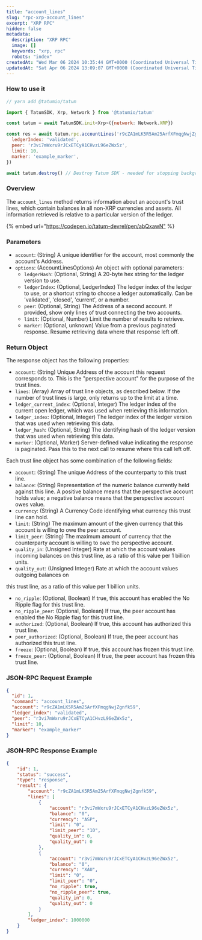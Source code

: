 ```yaml
---
title: "account_lines"
slug: "rpc-xrp-account_lines"
excerpt: "XRP RPC"
hidden: false
metadata: 
  description: "XRP RPC"
  image: []
  keywords: "xrp, rpc"
  robots: "index"
createdAt: "Wed Mar 06 2024 10:35:44 GMT+0000 (Coordinated Universal Time)"
updatedAt: "Sat Apr 06 2024 13:09:07 GMT+0000 (Coordinated Universal Time)"
---
```




### How to use it

```javascript
// yarn add @tatumio/tatum

import { TatumSDK, Xrp, Network } from '@tatumio/tatum'

const tatum = await TatumSDK.init<Xrp>({network: Network.XRP})

const res = await tatum.rpc.accountLines('r9cZA1mLK5R5Am25ArfXFmqgNwjZgnfk59', {
  ledgerIndex: 'validated',
  peer: 'r3vi7mWxru9rJCxETCyA1CHvzL96eZWx5z',
  limit: 10,
  marker: 'example_marker',
})

await tatum.destroy() // Destroy Tatum SDK - needed for stopping background jobs
```

### Overview

The `account_lines` method returns information about an account's trust lines, which contain balances in all non-XRP currencies and assets. All information retrieved is relative to a particular version of the ledger.

{% embed url="<https://codepen.io/tatum-devrel/pen/abQxawN"> %}

### Parameters

- `account`: (String) A unique identifier for the account, most commonly the account's Address.
- `options`: (AccountLinesOptions) An object with optional parameters:
  - `ledgerHash`: (Optional, String) A 20-byte hex string for the ledger version to use.
  - `ledgerIndex`: (Optional, LedgerIndex) The ledger index of the ledger to use, or a shortcut string to choose a ledger automatically. Can be 'validated', 'closed', 'current', or a number.
  - `peer`: (Optional, String) The Address of a second account. If provided, show only lines of trust connecting the two accounts.
  - `limit`: (Optional, Number) Limit the number of results to retrieve.
  - `marker`: (Optional, unknown) Value from a previous paginated response. Resume retrieving data where that response left off.

### Return Object

The response object has the following properties:

- `account`: (String) Unique Address of the account this request corresponds to. This is the "perspective account" for the purpose of the trust lines.
- `lines`: (Array) Array of trust line objects, as described below. If the number of trust lines is large, only returns up to the limit at a time.
- `ledger_current_index`: (Optional, Integer) The ledger index of the current open ledger, which was used when retrieving this information.
- `ledger_index`: (Optional, Integer) The ledger index of the ledger version that was used when retrieving this data.
- `ledger_hash`: (Optional, String) The identifying hash of the ledger version that was used when retrieving this data.
- `marker`: (Optional, Marker) Server-defined value indicating the response is paginated. Pass this to the next call to resume where this call left off.

Each trust line object has some combination of the following fields:

- `account`: (String) The unique Address of the counterparty to this trust line.
- `balance`: (String) Representation of the numeric balance currently held against this line. A positive balance means that the perspective account holds value; a negative balance means that the perspective account owes value.
- `currency`: (String) A Currency Code identifying what currency this trust line can hold.
- `limit`: (String) The maximum amount of the given currency that this account is willing to owe the peer account.
- `limit_peer`: (String) The maximum amount of currency that the counterparty account is willing to owe the perspective account.
- `quality_in`: (Unsigned Integer) Rate at which the account values incoming balances on this trust line, as a ratio of this value per 1 billion units.
- `quality_out`: (Unsigned Integer) Rate at which the account values outgoing balances on

this trust line, as a ratio of this value per 1 billion units.

- `no_ripple`: (Optional, Boolean) If true, this account has enabled the No Ripple flag for this trust line.
- `no_ripple_peer`: (Optional, Boolean) If true, the peer account has enabled the No Ripple flag for this trust line.
- `authorized`: (Optional, Boolean) If true, this account has authorized this trust line.
- `peer_authorized`: (Optional, Boolean) If true, the peer account has authorized this trust line.
- `freeze`: (Optional, Boolean) If true, this account has frozen this trust line.
- `freeze_peer`: (Optional, Boolean) If true, the peer account has frozen this trust line.

### JSON-RPC Request Example

```json
{
  "id": 1,
  "command": "account_lines",
  "account": "r9cZA1mLK5R5Am25ArfXFmqgNwjZgnfk59",
  "ledger_index": "validated",
  "peer": "r3vi7mWxru9rJCxETCyA1CHvzL96eZWx5z",
  "limit": 10,
  "marker": "example_marker"
}
```

### JSON-RPC Response Example

```json
{
    "id": 1,
    "status": "success",
    "type": "response",
    "result": {
        "account": "r9cZA1mLK5R5Am25ArfXFmqgNwjZgnfk59",
        "lines": [
            {
                "account": "r3vi7mWxru9rJCxETCyA1CHvzL96eZWx5z",
                "balance": "0",
                "currency": "ASP",
                "limit": "0",
                "limit_peer": "10",
                "quality_in": 0,
                "quality_out": 0
            },
            {
                "account": "r3vi7mWxru9rJCxETCyA1CHvzL96eZWx5z",
                "balance": "0",
                "currency": "XAU",
                "limit": "0",
                "limit_peer": "0",
                "no_ripple": true,
                "no_ripple_peer": true,
                "quality_in": 0,
                "quality_out": 0
            }
        ],
        "ledger_index": 1000000
    }
}
```
